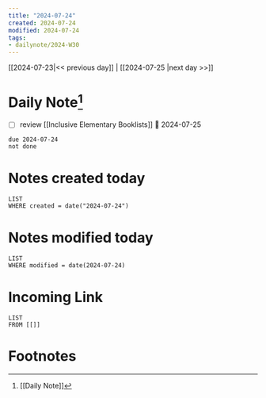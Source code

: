 ```yaml
---
title: "2024-07-24"
created: 2024-07-24
modified: 2024-07-24
tags:
- dailynote/2024-W30
---
```


[[2024-07-23|<< previous day]] | [[2024-07-25 |next day >>]]
# Daily Note[^1]
- [ ] review [[Inclusive Elementary Booklists]] 📅 2024-07-25 
```tasks
due 2024-07-24
not done
```
# Notes created today
```dataview
LIST
WHERE created = date("2024-07-24")
```
# Notes modified today
```dataview
LIST
WHERE modified = date(2024-07-24)
```
# Incoming Link
```dataview
LIST
FROM [[]]
```
# Footnotes

[^1]: [[Daily Note]]
